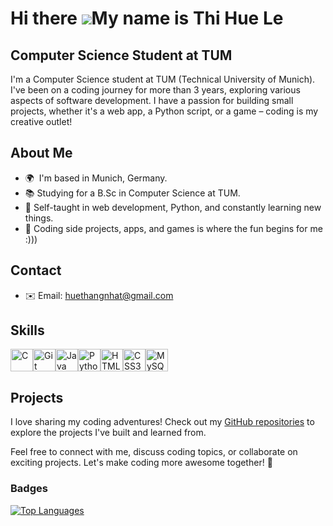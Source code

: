 Hi there ![](https://user-images.githubusercontent.com/18350557/176309783-0785949b-9127-417c-8b55-ab5a4333674e.gif)My name is Thi Hue Le
==================================================================================================================================

Computer Science Student at TUM
---------------------------------------

I'm a Computer Science student at TUM (Technical University of Munich). I've been on a coding journey for more than 3 years, exploring various aspects of software development. I have a passion for building small projects, whether it's a web app, a Python script, or a game – coding is my creative outlet!
## About Me
*   🌍  I'm based in Munich, Germany.
*   📚 Studying for a B.Sc in Computer Science at TUM.
*   🌱 Self-taught in web development, Python, and constantly learning new things.
*   🚀 Coding side projects, apps, and games is where the fun begins for me :)))


## Contact
- ✉️ Email: [huethangnhat@gmail.com](mailto:huethangnhat@gmail.com)
## Skills 
<p align="left">
<a href="https://docs.microsoft.com/en-us/cpp/?view=msvc-170" target="_blank" rel="noreferrer"><img src="https://raw.githubusercontent.com/danielcranney/readme-generator/main/public/icons/skills/c-colored.svg" width="36" height="36" alt="C" /></a><a href="https://git-scm.com/" target="_blank" rel="noreferrer"><img src="https://raw.githubusercontent.com/danielcranney/readme-generator/main/public/icons/skills/git-colored.svg" width="36" height="36" alt="Git" /></a><a href="https://www.oracle.com/java/" target="_blank" rel="noreferrer"><img src="https://raw.githubusercontent.com/danielcranney/readme-generator/main/public/icons/skills/java-colored.svg" width="36" height="36" alt="Java" /></a><a href="https://www.python.org/" target="_blank" rel="noreferrer"><img src="https://raw.githubusercontent.com/danielcranney/readme-generator/main/public/icons/skills/python-colored.svg" width="36" height="36" alt="Python" /></a><a href="https://developer.mozilla.org/en-US/docs/Glossary/HTML5" target="_blank" rel="noreferrer"><img src="https://raw.githubusercontent.com/danielcranney/readme-generator/main/public/icons/skills/html5-colored.svg" width="36" height="36" alt="HTML5" /></a><a href="https://www.w3.org/TR/CSS/#css" target="_blank" rel="noreferrer"><img src="https://raw.githubusercontent.com/danielcranney/readme-generator/main/public/icons/skills/css3-colored.svg" width="36" height="36" alt="CSS3" /></a><a href="https://www.mysql.com/" target="_blank" rel="noreferrer"><img src="https://raw.githubusercontent.com/danielcranney/readme-generator/main/public/icons/skills/mysql-colored.svg" width="36" height="36" alt="MySQL" /></a>
</p>

## Projects

I love sharing my coding adventures! Check out my [GitHub repositories](https://github.com/ThiHueLe16) to explore the projects I've built and learned from.

Feel free to connect with me, discuss coding topics, or collaborate on exciting projects. Let's make coding more awesome together! 🚀
                    
                
### Badges

<a href="https://github.com/ThiHueLe16" align="left"><img src="https://github-readme-stats.vercel.app/api/top-langs/?username=ThiHueLe16&langs_count=10&title_color=facc15&text_color=facc15&icon_color=6366f1&bg_color=000000&hide_border=true&locale=en&custom_title=Top%20%Languages" alt="Top Languages" /></a>
